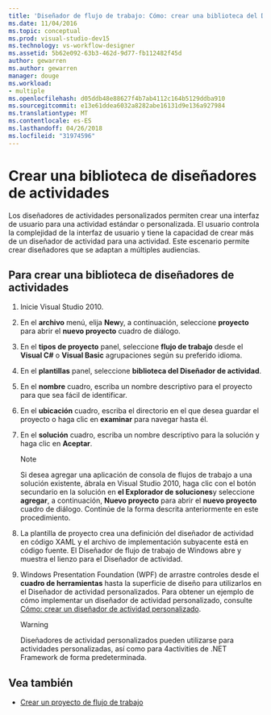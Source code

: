 ```yaml
---
title: 'Diseñador de flujo de trabajo: Cómo: crear una biblioteca del Diseñador de actividad'
ms.date: 11/04/2016
ms.topic: conceptual
ms.prod: visual-studio-dev15
ms.technology: vs-workflow-designer
ms.assetid: 5b62e092-63b3-462d-9d77-fb112482f45d
author: gewarren
ms.author: gewarren
manager: douge
ms.workload:
- multiple
ms.openlocfilehash: d05ddb48e88627f4b7ab4112c164b5129ddba910
ms.sourcegitcommit: e13e61ddea6032a8282abe16131d9e136a927984
ms.translationtype: MT
ms.contentlocale: es-ES
ms.lasthandoff: 04/26/2018
ms.locfileid: "31974596"
---
```

# <a name="how-to-create-an-activity-designer-library"></a>Crear una biblioteca de diseñadores de actividades
Los diseñadores de actividades personalizados permiten crear una interfaz de usuario para una actividad estándar o personalizada. El usuario controla la complejidad de la interfaz de usuario y tiene la capacidad de crear más de un diseñador de actividad para una actividad. Este escenario permite crear diseñadores que se adaptan a múltiples audiencias.

## <a name="to-create-an-activity-designer-library"></a>Para crear una biblioteca de diseñadores de actividades

1.  Inicie Visual Studio 2010.

2.  En el **archivo** menú, elija **New**y, a continuación, seleccione **proyecto** para abrir el **nuevo proyecto** cuadro de diálogo.

3.  En el **tipos de proyecto** panel, seleccione **flujo de trabajo** desde el **Visual C#** o **Visual Basic** agrupaciones según su preferido idioma.

4.  En el **plantillas** panel, seleccione **biblioteca del Diseñador de actividad**.

5.  En el **nombre** cuadro, escriba un nombre descriptivo para el proyecto para que sea fácil de identificar.

6.  En el **ubicación** cuadro, escriba el directorio en el que desea guardar el proyecto o haga clic en **examinar** para navegar hasta él.

7.  En el **solución** cuadro, escriba un nombre descriptivo para la solución y haga clic en **Aceptar**.

    > [!NOTE]
    > Si desea agregar una aplicación de consola de flujos de trabajo a una solución existente, ábrala en Visual Studio 2010, haga clic con el botón secundario en la solución en **el Explorador de soluciones**y seleccione **agregar**, a continuación, **Nuevo proyecto** para abrir el **nuevo proyecto** cuadro de diálogo. Continúe de la forma descrita anteriormente en este procedimiento.

8.  La plantilla de proyecto crea una definición del diseñador de actividad en código XAML y el archivo de implementación subyacente está en código fuente. El Diseñador de flujo de trabajo de Windows abre y muestra el lienzo para el Diseñador de actividad.

9. Windows Presentation Foundation (WPF) de arrastre controles desde el **cuadro de herramientas** hasta la superficie de diseño para utilizarlos en el Diseñador de actividad personalizados.  Para obtener un ejemplo de cómo implementar un diseñador de actividad personalizado, consulte [Cómo: crear un diseñador de actividad personalizado](/dotnet/framework/windows-workflow-foundation/how-to-create-a-custom-activity-designer).

    > [!WARNING]
    > Diseñadores de actividad personalizados pueden utilizarse para actividades personalizadas, así como para 4activities de .NET Framework de forma predeterminada.

## <a name="see-also"></a>Vea también

- [Crear un proyecto de flujo de trabajo](../workflow-designer/creating-a-workflow-project.md)